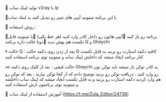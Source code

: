 🔆 تولید لینک ساب v2ray با ip

🔺با این برنامه میتونید آیپی های تمیز رو تبدیل کنید به لینک ساب

🔰 روش استفاده :

🔸برنامه رو باز کنید
🔹آیپی هاتون رو داخل کادر وارد کنید (هر خط یکی)
🔸یا میتونید فایل تکست هم بهش بدید
🔹دوتا حالت داره برنامه Q و Gheychi

🌀 حالت Q :
بعد از زدن روی دکمه حالت Q کافیه دکمه استارت رو بزنید
یه فایل تکست کنار برنامه ایجاد میشه که داخلش لینک سابه و میتونید توی برنامه استفاده کنید

✂️ حالت قیچی :
بعد از کلیک روی دکمه Gheychi یه کادر توکن باز میشه باید توکن تون رو وارد کنید ، دریافت توکن رو بزنید توضیح دادم که از کجا توکن بیارید ، بعد که توکن رو هم وارد کردید دکمه استارت رو بزنید و یه فایل تکست ایجاد میشه که لینک ساب داخلشه و میتونید توی برنامتون ازش استفاده کنید

📎 آموزش استفاده از لینک ساب
(https://t.me/Zula_Editor/24736)
